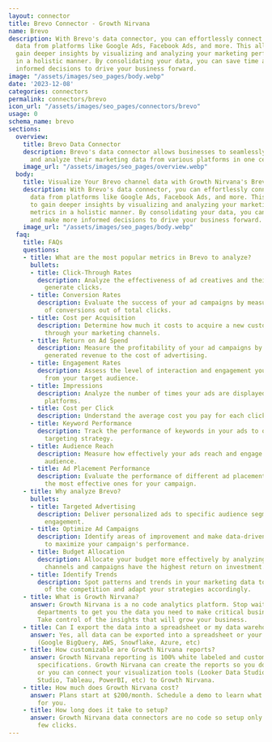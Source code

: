 ```yaml
---
layout: connector
title: Brevo Connector - Growth Nirvana
name: Brevo
description: With Brevo's data connector, you can effortlessly connect your marketing
  data from platforms like Google Ads, Facebook Ads, and more. This allows you to
  gain deeper insights by visualizing and analyzing your marketing performance metrics
  in a holistic manner. By consolidating your data, you can save time and make more
  informed decisions to drive your business forward.
image: "/assets/images/seo_pages/body.webp"
date: '2023-12-08'
categories: connectors
permalink: connectors/brevo
icon_url: "/assets/images/seo_pages/connectors/brevo"
usage: 0
schema_name: brevo
sections:
  overview:
    title: Brevo Data Connector
    description: Brevo's data connector allows businesses to seamlessly integrate
      and analyze their marketing data from various platforms in one centralized dashboard.
    image_url: "/assets/images/seo_pages/overview.webp"
  body:
    title: Visualize Your Brevo channel data with Growth Nirvana's Brevo Connector
    description: With Brevo's data connector, you can effortlessly connect your marketing
      data from platforms like Google Ads, Facebook Ads, and more. This allows you
      to gain deeper insights by visualizing and analyzing your marketing performance
      metrics in a holistic manner. By consolidating your data, you can save time
      and make more informed decisions to drive your business forward.
    image_url: "/assets/images/seo_pages/body.webp"
  faq:
    title: FAQs
    questions:
    - title: What are the most popular metrics in Brevo to analyze?
      bullets:
      - title: Click-Through Rates
        description: Analyze the effectiveness of ad creatives and their ability to
          generate clicks.
      - title: Conversion Rates
        description: Evaluate the success of your ad campaigns by measuring the percentage
          of conversions out of total clicks.
      - title: Cost per Acquisition
        description: Determine how much it costs to acquire a new customer or lead
          through your marketing channels.
      - title: Return on Ad Spend
        description: Measure the profitability of your ad campaigns by comparing the
          generated revenue to the cost of advertising.
      - title: Engagement Rates
        description: Assess the level of interaction and engagement your ads receive
          from your target audience.
      - title: Impressions
        description: Analyze the number of times your ads are displayed on various
          platforms.
      - title: Cost per Click
        description: Understand the average cost you pay for each click on your ads.
      - title: Keyword Performance
        description: Track the performance of keywords in your ads to optimize your
          targeting strategy.
      - title: Audience Reach
        description: Measure how effectively your ads reach and engage with your intended
          audience.
      - title: Ad Placement Performance
        description: Evaluate the performance of different ad placements and determine
          the most effective ones for your campaign.
    - title: Why analyze Brevo?
      bullets:
      - title: Targeted Advertising
        description: Deliver personalized ads to specific audience segments for higher
          engagement.
      - title: Optimize Ad Campaigns
        description: Identify areas of improvement and make data-driven adjustments
          to maximize your campaign's performance.
      - title: Budget Allocation
        description: Allocate your budget more effectively by analyzing which marketing
          channels and campaigns have the highest return on investment.
      - title: Identify Trends
        description: Spot patterns and trends in your marketing data to stay ahead
          of the competition and adapt your strategies accordingly.
    - title: What is Growth Nirvana?
      answer: Growth Nirvana is a no code analytics platform. Stop waiting for other
        departments to get you the data you need to make critical business decisions.
        Take control of the insights that will grow your business.
    - title: Can I export the data into a spreadsheet or my data warehouse?
      answer: Yes, all data can be exported into a spreadsheet or your data warehouse
        (Google BigQuery, AWS, Snowflake, Azure, etc)
    - title: How customizable are Growth Nirvana reports?
      answer: Growth Nirvana reporting is 100% white labeled and customized to your
        specifications. Growth Nirvana can create the reports so you don’t have to
        or you can connect your visualization tools (Looker Data Studio/Google Data
        Studio, Tableau, PowerBI, etc) to Growth Nirvana.
    - title: How much does Growth Nirvana cost?
      answer: Plans start at $200/month. Schedule a demo to learn what plan is best
        for you.
    - title: How long does it take to setup?
      answer: Growth Nirvana data connectors are no code so setup only requires a
        few clicks.
---
```

